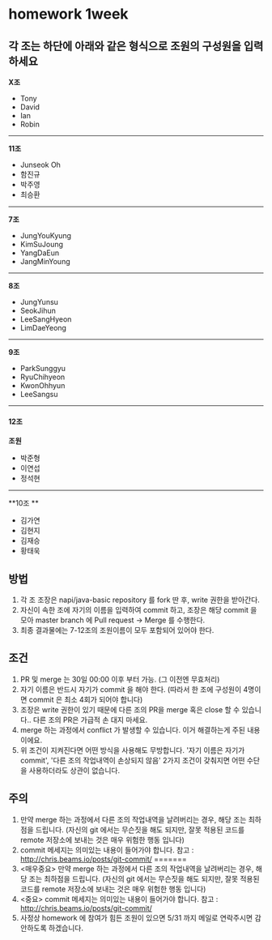# homework 1week

## 각 조는 하단에 아래와 같은 형식으로 조원의 구성원을 입력하세요

**X조**
+ Tony
+ David
+ Ian
+ Robin
- - -
**11조**
+ Junseok Oh
+ 함진규
+ 박주영
+ 최승환
- - -
**7조**
+ JungYouKyung
+ KimSuJoung
+ YangDaEun
+ JangMinYoung
- - -
**8조**
+ JungYunsu
+ SeokJihun
+ LeeSangHyeon
+ LimDaeYeong
- - -
**9조**
+ ParkSunggyu
+ RyuChihyeon
+ KwonOhhyun
+ LeeSangsu
- - -
#### 12조
**조원**
+ 박준형
+ 이연섭
+ 정석현
- - -

**10조 **
+ 김가연
+ 김현지
+ 김재승
+ 황태욱

## 방법
1. 각 조 조장은 napi/java-basic repository 를 fork 딴 후, write 권한을 받아간다.
2. 자신이 속한 조에 자기의 이름을 입력하여 commit 하고, 조장은 해당 commit 을 모아 master branch 에 Pull request -> Merge 를 수행한다.
3. 최종 결과물에는 7-12조의 조원이름이 모두 포함되어 있어야 한다.

## 조건
1. PR 및 merge 는 30일 00:00 이후 부터 가능. (그 이전엔 무효처리)
1. 자기 이름은 반드시 자기가 commit 을 해야 한다. (따라서 한 조에 구성원이 4명이면 commit 은 최소 4회가 되어야 합니다)
3. 조장은 write 권한이 있기 때문에 다른 조의 PR을 merge 혹은 close 할 수 있습니다.. 다른 조의 PR은 가급적 손 대지 마세요.
3. merge 하는 과정에서 conflict 가 발생할 수 있습니다. 이거 해결하는게 주된 내용이에요.
4. 위 조건이 지켜진다면 어떤 방식을 사용해도 무방합니다. '자기 이름은 자기가 commit', '다른 조의 작업내역이 손상되지 않음' 2가지 조건이 갖춰지면 어떤 수단을 사용하더라도 상관이 없습니다.


## 주의
1. 만약 merge 하는 과정에서 다른 조의 작업내역을 날려버리는 경우, 해당 조는 최하점을 드립니다. (자신의 git 에서는 무슨짓을 해도 되지만, 잘못 적용된 코드를 remote 저장소에 보내는 것은 매우 위험한 행동 입니다)
2. commit 메세지는 의미있는 내용이 들어가야 합니다. 참고 : http://chris.beams.io/posts/git-commit/
=======
1. <매우중요> 만약 merge 하는 과정에서 다른 조의 작업내역을 날려버리는 경우, 해당 조는 최하점을 드립니다. (자신의 git 에서는 무슨짓을 해도 되지만, 잘못 적용된 코드를 remote 저장소에 보내는 것은 매우 위험한 행동 입니다)
2. <중요> commit 메세지는 의미있는 내용이 들어가야 합니다. 참고 : http://chris.beams.io/posts/git-commit/
3. 사정상 homework 에 참여가 힘든 조원이 있으면 5/31 까지 메일로 연락주시면 감안하도록 하겠습니다.
